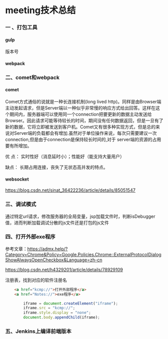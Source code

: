 # meeting技术总结

### 一 、打包工具

#### gulp 

版本号



#### webpack



### 二、comet和webpack

#### comet

Comet方式通俗的说就是一种长连接机制(long lived http)。同样是由Browser端主动发起请求，但是Server端以一种似乎非常慢的响应方式给出回答。这样在这个期间内，服务器端可以使用同一个connection把要更新的数据主动发送给Browser。因此请求可能等待较长的时间，期间没有任何数据返回，但是一旦有了新的数据，它将立即被发送到客户机。Comet又有很多种实现方式，但是总的来说对Server端的负载都会有增加.虽然对于单位操作来说，每次只需要建议一次connection,但是由于connection是保持较长时间的,对于 server端的资源的占用要有所增加。

优 点： 实时性好（消息延时小）；性能好（能支持大量用户）

缺点： 长期占用连接，丧失了无状态高并发的特点。

#### websocket

https://blog.csdn.net/sinat_36422236/article/details/85051547



### 三、调试模式

通过特定url请求，修改服务器的全局变量，jsp加载文件时，判断isDebugger值，进而判断加载调试分散的js文件还是打包的js文件



### 四、打开外部exe程序

参考文章：https://admx.help/?Category=Chrome&Policy=Google.Policies.Chrome::ExternalProtocolDialogShowAlwaysOpenCheckbox&Language=zh-cn

https://blog.csdn.net/h4329201/article/details/78929109



注册表，找到对应的软件注册名

```html
    <a href="kcmp://">打开外部程序</a>
    <a href="Notes://">exe程序</a>
```

```js
        iframe = document.createElement("iframe");
        iframe.src = "kcmp://";
        iframe.style.display = "none";
        document.body.appendChild(iframe);
```



### 五、Jenkins上编译前端版本

